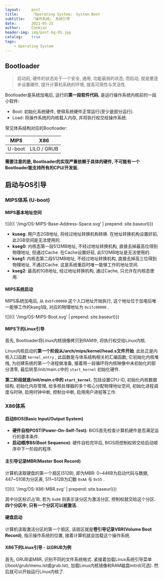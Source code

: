 ```yaml
---	
layout:     post	
title:      『Operating System』 System Boot	
subtitle:   『操作系统』 系统引导    
date:       2021-05-25	   
author:     Coekjan 
header-img: img/post-bg-OS.jpg	
catalog:    true    
tags:	
    - Operating System  
---
```


## Bootloader

> 启动前, 硬件的状态处于一个安全, 通用, 功能最弱的状态; 而启动, 就是要逐步设置硬件, 提升计算机系统的环境, 提高可用性与灵活性.

Bootloader是系统加电后, 运行的**第一段软件代码**, 是运行操作系统内核前的一段小软件:
* Boot: 初始化系统硬件, 使得系统硬件正常运行(至少是部分运行).
* Load: 将操作系统的内核载入内存, 并将执行权交给操作系统.

常见体系结构对应的Bootloader:

MIPS | X86
:-: | :-:
U-boot | LILO / GRUB

**需要注意的是, Bootloader的实现严重依赖于具体的硬件, 不可能有一个Bootloader能支持所有的CPU/开发板.**

## 启动与OS引导

### MIPS体系 (U-boot)

#### MIPS基本地址空间

![]({{ '/img/OS-MIPS-Base-Address-Space.svg' | prepend: site.baseurl}})

* **kuseg**: 用户态2GB地址, 将经过地址转换机构转换. 在地址转换机构设置好前, 此2GB空间是无法使用的.
* **kseg0**: 内核态第一段512MB地址, 不经过地址转换机构, 直接去掉最高位得到物理地址, 但通过Cache. 在Cache设置好前, 此512MB地址是无法使用的.
* **kseg1**: 内核态第二段512MB地址, 不经过地址转换机构, 直接去掉高三位得到物理地址, 不通过Cache. 这是系统重启时唯一能够工作的地址空间.
* **kseg2**: 最高的1GB地址, 经过地址转换机构, 通过Cache, 只允许在内核态使用.

#### MIPS系统启动

MIPS系统加电后, 从 `0xbfc00000` 这个入口地址开始执行, 这个地址位于加电后唯一能够工作的kseg1段, 对应的物理地址为 `0x1fc00000` .

![]({{ '/img/OS-MIPS-Boot.svg' | prepend: site.baseurl}})

#### MIPS下的Linux引导

首先, Bootloader将Linux内核镜像拷贝到RAM中, 将执行权交给Linux内核.

Linux内核启动的**第一个阶段从/arch/mips/kernel/head.s文件开始**. 此处正是内核入口函数 `kernel_entry` , 此函数是与体系结构相关的汇编函数, 它初始化内核堆栈, 为创建系统的第一个进程做准备, 接着用一段循环将内核映像中未初始化的部分清零, 最后转至/init/main.c中的 `start_kernel` 初始化硬件.

**第二阶段就是/init/main.c中的 `start_kernel`**. 包括设置CPU ID, 初始化内核数据结构, 初始化内存管理, 给多核处理器的多个核心分配物理地址空间, 初始化进程调度与时钟, 启用时钟中断, 控制台中断, 启用用户进程等工作.

### X86体系

#### 启动BIOS(Basic Input/Output System)

* **硬件自检POST(Power-On-Self-Test)**: BIOS首先检查计算机硬件是否满足运行的基本条件.
* **启动顺序BS(Boot Sequence)**: 硬件自检完毕后, BIOS将控制权转交给启动顺序中下一阶段的程序.

#### 主引导记录MBR(Master Boot Record)

计算机读取硬盘的第一个扇区(512B), 即为MBR: 0~446B为启动代码与数据, 447~510B为分区表, 511~512B为幻数 `0xAA` 与 `0x55` .

![]({{ '/img/OS-X86-MBR.svg' | prepend: site.baseurl}})

其中分区标识占1B, 若为 `0x80` 则表示该分区为激活分区, 控制权就交给这个分区. **四个分区中, 只有一个分区可以被激活.**

#### 硬盘启动

计算机读取激活分区的第一个扇区, 该扇区就是**卷引导记录VBR(Volume Boot Record)**, 指示操作系统的位置, 接着计算机就会加载这个操作系统.

#### X86下的Linux引导 - 以GRUB为例

首先, GRUB读MBR, 识别不同的文件系统格式. 紧接着加载Linux系统引导菜单(/boot/grub/menu.lst或grub.lst), 加载Linux内核镜像和RAM磁盘initrd(可选). 然后就可以开始运行Linux内核了.